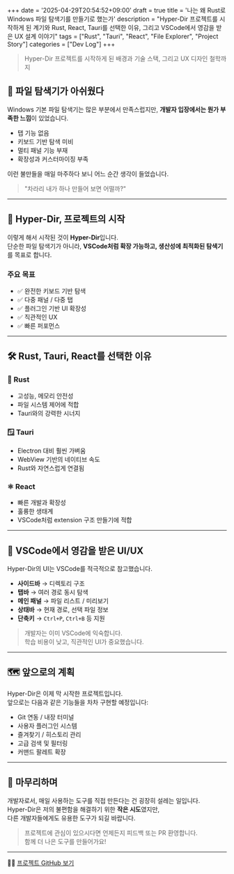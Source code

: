 +++
date = '2025-04-29T20:54:52+09:00'
draft = true
title = '나는 왜 Rust로 Windows 파일 탐색기를 만들기로 했는가'
description = "Hyper-Dir 프로젝트를 시작하게 된 계기와 Rust, React, Tauri를 선택한 이유, 그리고 VSCode에서 영감을 받은 UX 설계 이야기"
tags = ["Rust", "Tauri", "React", "File Explorer", "Project Story"]
categories = ["Dev Log"] 
+++

> Hyper-Dir 프로젝트를 시작하게 된 배경과 기술 스택, 그리고 UX 디자인 철학까지

## 🧩 파일 탐색기가 아쉬웠다

Windows 기본 파일 탐색기는 많은 부분에서 만족스럽지만, **개발자 입장에서는 뭔가 부족한 느낌**이 있었습니다.

- 탭 기능 없음
- 키보드 기반 탐색 미비
- 멀티 패널 기능 부재
- 확장성과 커스터마이징 부족

이런 불만들을 매일 마주하다 보니 어느 순간 생각이 들었습니다.

> "차라리 내가 하나 만들어 보면 어떨까?"

---

## 🚀 Hyper-Dir, 프로젝트의 시작

이렇게 해서 시작된 것이 **Hyper-Dir**입니다.  
단순한 파일 탐색기가 아니라, **VSCode처럼 확장 가능하고, 생산성에 최적화된 탐색기**를 목표로 합니다.

### 주요 목표

- ✅ 완전한 키보드 기반 탐색
- ✅ 다중 패널 / 다중 탭
- ✅ 플러그인 기반 UI 확장성
- ✅ 직관적인 UX
- ✅ 빠른 퍼포먼스

---

## 🛠 Rust, Tauri, React를 선택한 이유

### 🦀 Rust

- 고성능, 메모리 안전성
- 파일 시스템 제어에 적합
- Tauri와의 강력한 시너지

### 🪟 Tauri

- Electron 대비 훨씬 가벼움
- WebView 기반의 네이티브 속도
- Rust와 자연스럽게 연결됨

### ⚛️ React

- 빠른 개발과 확장성
- 훌륭한 생태계
- VSCode처럼 extension 구조 만들기에 적합

---

## 🧠 VSCode에서 영감을 받은 UI/UX

Hyper-Dir의 UI는 VSCode를 적극적으로 참고했습니다.

- **사이드바** → 디렉토리 구조
- **탭바** → 여러 경로 동시 탐색
- **메인 패널** → 파일 리스트 / 미리보기
- **상태바** → 현재 경로, 선택 파일 정보
- **단축키** → `Ctrl+P`, `Ctrl+B` 등 지원

> 개발자는 이미 VSCode에 익숙합니다.  
> 학습 비용이 낮고, 직관적인 UI가 중요했습니다.

---

## 🗺 앞으로의 계획

Hyper-Dir은 이제 막 시작한 프로젝트입니다.  
앞으로는 다음과 같은 기능들을 차차 구현할 예정입니다:

- Git 연동 / 내장 터미널
- 사용자 플러그인 시스템
- 즐겨찾기 / 히스토리 관리
- 고급 검색 및 필터링
- 커맨드 팔레트 확장

---

## 💬 마무리하며

개발자로서, 매일 사용하는 도구를 직접 만든다는 건 굉장히 설레는 일입니다.  
Hyper-Dir은 저의 불편함을 해결하기 위한 **작은 시도**였지만,  
다른 개발자들에게도 유용한 도구가 되길 바랍니다.

> 프로젝트에 관심이 있으시다면 언제든지 피드백 또는 PR 환영합니다.  
> 함께 더 나은 도구를 만들어가요!

---

🧑‍💻 [프로젝트 GitHub 보기](https://github.com/seobaeksol/hyper-dir)
